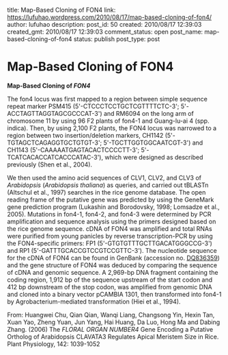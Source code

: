 title: Map-Based Cloning of FON4
link: https://lufuhao.wordpress.com/2010/08/17/map-based-cloning-of-fon4/
author: lufuhao
description: 
post_id: 50
created: 2010/08/17 12:39:03
created_gmt: 2010/08/17 12:39:03
comment_status: open
post_name: map-based-cloning-of-fon4
status: publish
post_type: post

# Map-Based Cloning of FON4

**Map-Based Cloning of _FON4_**

The fon4 locus was first mapped to a region between simple sequence repeat marker PSM415 (5'-CTCCCTCCTGCTCGTTTTCTC-3'; 5'-ACCTAGTTAGGTAGCGCCCAT-3') and RM6094 on the long arm of chromosome 11 by using 96 F2 plants of fon4-1 and Guang-lu-ai 4 (spp. indica). Then, by using 2,100 F2 plants, the FON4 locus was narrowed to a region between two insertion/deletion markers, CH1142 (5'-TGTAGCTCAGAGGTGCTGTGT-3'; 5'-TGCTTGGTGGCAATCGT-3') and CH1143 (5'-CAAAAATGAGTACACTCCCCTT-3'; 5'-TCATCACACCATCACCCATAC-3'), which were designed as described previously (Shen et al., 2004). 

We then used the amino acid sequences of CLV1, CLV2, and CLV3 of _Arabidopsis_ (_Arabidopsis thaliana_) as queries, and carried out tBLASTn (Altschul et al., 1997) searches in the rice genome database. The open reading frame of the putative gene was predicted by using the GeneMark gene prediction program (Lukashin and Borodovsky, 1998; Lomsadze et al., 2005). Mutations in fon4-1, fon4-2, and fon4-3 were determined by PCR amplification and sequence analysis using the primers designed based on the rice genome sequence. cDNA of FON4 was amplified and total RNAs were purified from young panicles by reverse transcription-PCR by using the FON4-specific primers: FP1 (5'-GTGTGTTTGCTTGACATGGGCCG-3') and RP1 (5'-GATTTGCACCGTCCGTCCGTTC-3'). The nucleotide sequence for the cDNA of FON4 can be found in GenBank (accession no. [DQ836359](http://www.plantphysiol.org/cgi/external_ref?access_num=DQ836359&link_type=GEN)) and the gene structure of FON4 was deduced by comparing the sequence of cDNA and genomic sequence. A 2,969-bp DNA fragment containing the coding region, 1,912 bp of the sequence upstream of the start codon and 412 bp downstream of the stop codon, was amplified from genomic DNA and cloned into a binary vector pCAMBIA 1301, then transformed into fon4-1 by Agrobacterium-mediated transformation (Hiei et al., 1994). 

From: Huangwei Chu, Qian Qian, Wanqi Liang, Changsong Yin, Hexin Tan, Xuan Yao, Zheng Yuan, Jun Yang, Hai Huang, Da Luo, Hong Ma and Dabing Zhang. (2006) The _FLORAL ORGAN NUMBER4_ Gene Encoding a Putative Ortholog of Arabidopsis CLAVATA3 Regulates Apical Meristem Size in Rice. Plant Physiology, 142: 1039-1052